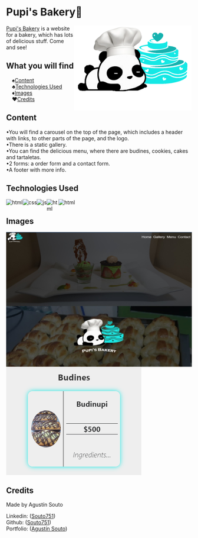# Pupi's Bakery:cake:

<img src="https://github.com/Souto751/pupiBakery/blob/main/public/img/pupi_logo.png?raw=true" alt="html" width="320px" align="right" />
<a href="https://souto751.github.io/watchlist/" target="_blank" rel="noreferrer">Pupi's Bakery</a> is a website for a bakery, which has lots of delicious stuff. Come and see! <br />

## What you will find

&nbsp;&nbsp;&nbsp;&nbsp;♠<a href="#content">Content</a><br/>
&nbsp;&nbsp;&nbsp;&nbsp;♣<a href="#tech">Technologies Used</a><br/>
&nbsp;&nbsp;&nbsp;&nbsp;♦<a href="#images">Images</a><br/>
&nbsp;&nbsp;&nbsp;&nbsp;♥<a href="#credits">Credits</a><br/>

<div id="content"></div>

## Content

•You will find a carousel on the top of the page, which includes a header with links, to other parts of the page, and the logo.<br/>
•There is a static gallery.<br/>
•You can find the delicious menu, where there are budines, cookies, cakes and tartaletas.<br/>
•2 forms: a order form and a contact form.<br/>
•A footer with more info.<br/>

<div id="tech"></div>

## Technologies Used

<img src="https://icon-icons.com/icons2/2107/PNG/32/file_type_html_icon_130541.png" alt="html" align="left" />
<img src="https://icon-icons.com/icons2/2107/PNG/32/file_type_css_icon_130661.png" alt="css" align="left" />
<img src="https://icon-icons.com/icons2/2108/PNG/32/javascript_icon_130900.png" alt="js" align="left" />
<img src="https://cdn.icon-icons.com/icons2/2107/PNG/512/file_type_svelte_icon_130137.png" alt="html" align="left" width="32px" />
<img src="https://icon-icons.com/icons2/691/PNG/32/google_firebase_icon-icons.com_61475.png" alt="html" align="left" /><br/>

<div id="images"></div>

## Images

<img id="one" src="https://github.com/Souto751/project-imgs/blob/main/pupiBakery.jpg?raw=true" height="200px" width="600px" alt="html" align="center" />

<img id="two" src="https://github.com/Souto751/project-imgs/blob/main/pupiBakeryMobile.jpg?raw=true" alt="html" align="center" />

<img id="three" src="https://github.com/Souto751/project-imgs/blob/main/pupiBakeryBudin.jpg?raw=true" alt="html" align="center" />

<div id="credits"></div>

## Credits

Made by Agustín Souto

Linkedin: (<a href="https://www.linkedin.com/in/souto751/">Souto751</a>)<br/>
Github: (<a href="https://github.com/Souto751">Souto751</a>)<br/>
Portfolio: (<a href="https://souto751.github.io/old-portfolio/">Agustín Souto</a>)<br/>
